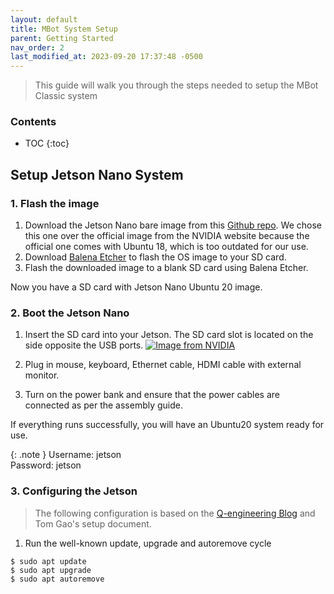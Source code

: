 ```yaml
---
layout: default
title: MBot System Setup
parent: Getting Started
nav_order: 2
last_modified_at: 2023-09-20 17:37:48 -0500
---
```



> This guide will walk you through the steps needed to setup the MBot Classic system
 
### Contents
* TOC
{:toc}

## Setup Jetson Nano System

### 1. Flash the image

1. Download the Jetson Nano bare image from this [Github repo](https://github.com/Qengineering/Jetson-Nano-Ubuntu-20-image). We chose this one over the official image from the NVIDIA website because the official one comes with Ubuntu 18, which is too outdated for our use.
2. Download [Balena Etcher](https://etcher.balena.io/) to flash the OS image to your SD card.
3. Flash the downloaded image to a blank SD card using Balena Etcher.

Now you have a SD card with Jetson Nano Ubuntu 20 image.

### 2. Boot the Jetson Nano

1. Insert the SD card into your Jetson. The SD card slot is located on the side opposite the USB ports.
    <a class="image-link" href="https://d29g4g2dyqv443.cloudfront.net/sites/default/files/akamai/embedded/images/jetsonNano/gettingStarted/Jetson_Nano-Getting_Started-Setup-Insert_microSD-B01.png">
    <img src="https://d29g4g2dyqv443.cloudfront.net/sites/default/files/akamai/embedded/images/jetsonNano/gettingStarted/Jetson_Nano-Getting_Started-Setup-Insert_microSD-B01.png" alt="Image from NVIDIA" style="max-width:300px;"/>
    </a>

2. Plug in mouse, keyboard, Ethernet cable, HDMI cable with external monitor.
3. Turn on the power bank and ensure that the power cables are connected as per the assembly guide.

If everything runs successfully, you will have an Ubuntu20 system ready for use.

{: .note }
Username: jetson <br>
Password: jetson


### 3. Configuring the Jetson

> The following configuration is based on the [Q-engineering Blog](https://qengineering.eu/install-ubuntu-20.04-on-jetson-nano.html#:~:text=The%20Jetson%20Nano%20comes%20with,20.04%20on%20the%20Jetson%20Nano.) and Tom Gao's setup document.

1. Run the well-known update, upgrade and autoremove cycle

```
$ sudo apt update
$ sudo apt upgrade
$ sudo apt autoremove
```

<!-- Resume from 
the section: Starting Ubuntu 20.04 on your Nano. -->


